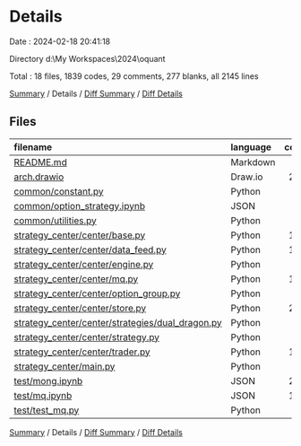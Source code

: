 # Details

Date : 2024-02-18 20:41:18

Directory d:\\My Workspaces\\2024\\oquant

Total : 18 files,  1839 codes, 29 comments, 277 blanks, all 2145 lines

[Summary](results.md) / Details / [Diff Summary](diff.md) / [Diff Details](diff-details.md)

## Files
| filename | language | code | comment | blank | total |
| :--- | :--- | ---: | ---: | ---: | ---: |
| [README.md](/README.md) | Markdown | 59 | 0 | 34 | 93 |
| [arch.drawio](/arch.drawio) | Draw.io | 246 | 0 | 0 | 246 |
| [common/constant.py](/common/constant.py) | Python | 31 | 0 | 7 | 38 |
| [common/option_strategy.ipynb](/common/option_strategy.ipynb) | JSON | 90 | 0 | 1 | 91 |
| [common/utilities.py](/common/utilities.py) | Python | 25 | 5 | 11 | 41 |
| [strategy_center/center/base.py](/strategy_center/center/base.py) | Python | 144 | 0 | 56 | 200 |
| [strategy_center/center/data_feed.py](/strategy_center/center/data_feed.py) | Python | 167 | 2 | 33 | 202 |
| [strategy_center/center/engine.py](/strategy_center/center/engine.py) | Python | 23 | 10 | 12 | 45 |
| [strategy_center/center/mq.py](/strategy_center/center/mq.py) | Python | 124 | 2 | 20 | 146 |
| [strategy_center/center/option_group.py](/strategy_center/center/option_group.py) | Python | 15 | 0 | 8 | 23 |
| [strategy_center/center/store.py](/strategy_center/center/store.py) | Python | 218 | 1 | 39 | 258 |
| [strategy_center/center/strategies/dual_dragon.py](/strategy_center/center/strategies/dual_dragon.py) | Python | 35 | 0 | 10 | 45 |
| [strategy_center/center/strategy.py](/strategy_center/center/strategy.py) | Python | 21 | 0 | 7 | 28 |
| [strategy_center/center/trader.py](/strategy_center/center/trader.py) | Python | 150 | 2 | 24 | 176 |
| [strategy_center/main.py](/strategy_center/main.py) | Python | 25 | 1 | 4 | 30 |
| [test/mong.ipynb](/test/mong.ipynb) | JSON | 230 | 0 | 1 | 231 |
| [test/mq.ipynb](/test/mq.ipynb) | JSON | 182 | 0 | 1 | 183 |
| [test/test_mq.py](/test/test_mq.py) | Python | 54 | 6 | 9 | 69 |

[Summary](results.md) / Details / [Diff Summary](diff.md) / [Diff Details](diff-details.md)